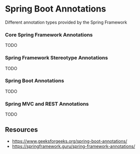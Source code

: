 # Spring Boot Annotations
Different annotation types provided by the Spring Framework

### Core Spring Framework Annotations
TODO
### Spring Framework Stereotype Annotations
TODO
### Spring Boot Annotations
TODO
### Spring MVC and REST Annotations
TODO

## Resources 
* https://www.geeksforgeeks.org/spring-boot-annotations/
* https://springframework.guru/spring-framework-annotations/
